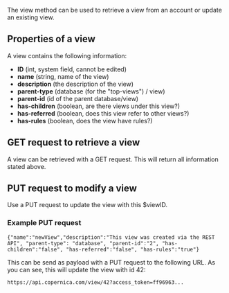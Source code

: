 The view method can be used to retrieve a view from an account or update
an existing view.

Properties of a view
--------------------

A view contains the following information:

-   **ID** (int, system field, cannot be edited)
-   **name** (string, name of the view)
-   **description** (the description of the view)
-   **parent-type** (database (for the "top-views") / view)
-   **parent-id** (id of the parent database/view)
-   **has-children** (boolean, are there views under this view?)
-   **has-referred** (boolean, does this view refer to other views?)
-   **has-rules** (boolean, does the view have rules?)

GET request to retrieve a view
------------------------------

A view can be retrieved with a GET request. This will return all
information stated above.

PUT request to modify a view
----------------------------

Use a PUT request to update the view with this \$viewID.

### Example PUT request

```
{"name":"newView","description":"This view was created via the REST API", "parent-type": "database", "parent-id":"2", "has-children":"false", "has-referred":"false", "has-rules":"true"}
```

This can be send as payload with a PUT request to the following URL. As
you can see, this will update the view with id 42:

```
https://api.copernica.com/view/42?access_token=ff96963...
```
